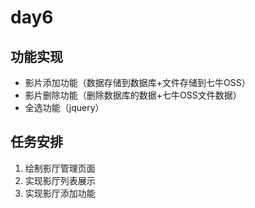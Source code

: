 # day6
## 功能实现
+ 影片添加功能（数据存储到数据库+文件存储到七牛OSS）
+ 影片删除功能（删除数据库的数据+七牛OSS文件数据）
+ 全选功能（jquery）

## 任务安排
1. 绘制影厅管理页面
2. 实现影厅列表展示
3. 实现影厅添加功能